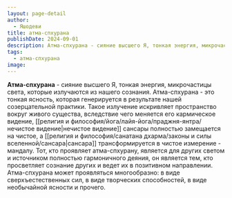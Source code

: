```yaml
---
layout: page-detail
author:
  - Яшодеви
title: атма-спхурана
publishDate: 2024-09-01
description: Атма-спхурана - сияние высшего Я, тонкая энергия, микрочастицы света, которые излучаются из нашего сознания.
tags:
  - атма-спхурана
image:
---
```

**Атма-спхурана** - сияние высшего Я, тонкая энергия, микрочастицы света, которые излучаются из нашего сознания.
Атма-спхурана - это тонкая ясность, которая генерируется в результате нашей созерцательной практики. Такое излучение искривляет пространство вокруг живого существа, вследствие чего меняется его кармическое видение, [[религия и философия/йога/лайя-йога/праджня-янтра/нечистое видение|нечистое видение]] сансары полностью замещается на чистое, а [[религия и философия/санатана дхарма/законы и силы вселенной/сансара|сансара]] трансформируется в чистое измерение - мандалу. Тот, кто проявляет атма-спхурану, является для других светом и источником полностью гармоничного деяния, он является тем, кто просветляет сознание других и ведет их в позитивном направлении. Атма-спхурана может проявляться многообразно: в виде сверхъестественных сил, в виде творческих способностей, в виде необычайной ясности и прочего.


